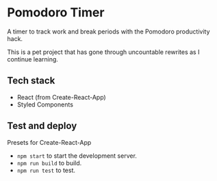 # Pomodoro Timer
A timer to track work and break periods with the Pomodoro productivity hack.

This is a pet project that has gone through uncountable rewrites as I continue learning.

## Tech stack
- React (from Create-React-App)
- Styled Components

## Test and deploy
Presets for Create-React-App
- `npm start` to start the development server.
- `npm run build` to build.
- `npm run test` to test.